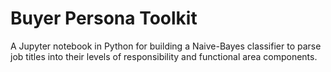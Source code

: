 # Buyer Persona Toolkit
A Jupyter notebook in Python for building a Naive-Bayes classifier to parse job titles into their levels of responsibility and functional area components.


